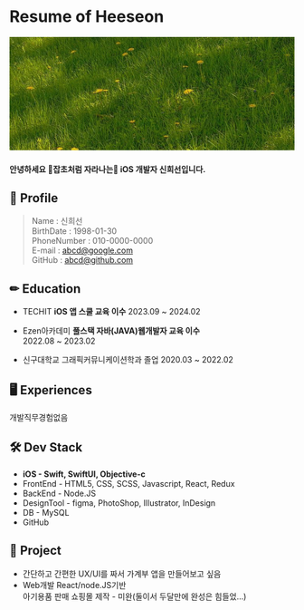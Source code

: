 # Resume of Heeseon

<img src="./img/Wallpaper.jpeg" width="100%" height="200px">

#### 안녕하세요 🌱잡초처럼 자라나는🌱 iOS 개발자 신희선입니다.


## 📖 Profile

> Name : 신희선   
> BirthDate : 1998-01-30   
> PhoneNumber : 010-0000-0000   
> E-mail : abcd@google.com  
> GitHub : abcd@github.com   

## ✏ Education
* TECHIT __iOS 앱 스쿨 교육 이수__ 2023.09 ~ 2024.02
* Ezen아카데미 __풀스택 자바(JAVA)웹개발자 교육 이수__   
  2022.08 ~ 2023.02

* 신구대학교 그래픽커뮤니케이션학과 졸업 2020.03 ~ 2022.02   

## 🖥️ Experiences
개발직무경험없음

## 🛠️ Dev Stack
- __iOS - Swift, SwiftUI, Objective-c__
- FrontEnd - HTML5, CSS, SCSS, Javascript, React, Redux
- BackEnd - Node.JS
- DesignTool - figma, PhotoShop, Illustrator, InDesign
- DB - MySQL
- GitHub

## 🏃 Project
* 간단하고 간편한 UX/UI를 짜서 가계부 앱을 만들어보고 싶음
* Web개발 React/node.JS기반   
  아기용품 판매 쇼핑몰 제작 - 미완(둘이서 두달만에 완성은 힘들었...)
